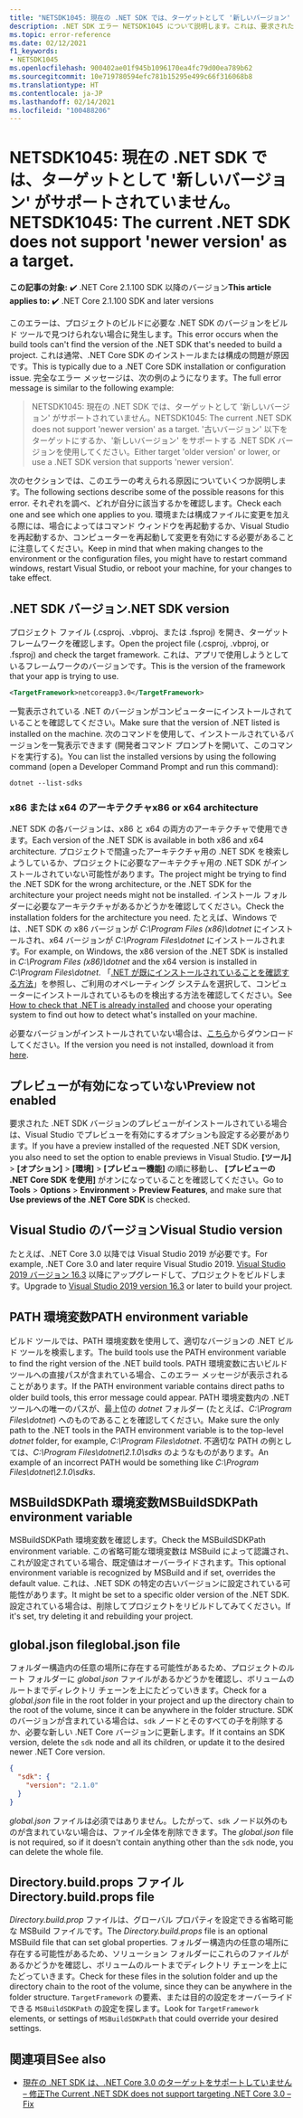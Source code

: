```yaml
---
title: "NETSDK1045: 現在の .NET SDK では、ターゲットとして '新しいバージョン' がサポートされていません。"
description: .NET SDK エラー NETSDK1045 について説明します。これは、要求されたバージョンの .NET SDK をビルド ツールで見つけられない場合に発生します。
ms.topic: error-reference
ms.date: 02/12/2021
f1_keywords:
- NETSDK1045
ms.openlocfilehash: 900402ae01f945b1096170ea4fc79d00ea789b62
ms.sourcegitcommit: 10e719780594efc781b15295e499c66f316068b8
ms.translationtype: HT
ms.contentlocale: ja-JP
ms.lasthandoff: 02/14/2021
ms.locfileid: "100488206"
---
```

# <a name="netsdk1045-the-current-net-sdk-does-not-support-newer-version-as-a-target"></a><span data-ttu-id="38bbe-103">NETSDK1045: 現在の .NET SDK では、ターゲットとして '新しいバージョン' がサポートされていません。</span><span class="sxs-lookup"><span data-stu-id="38bbe-103">NETSDK1045: The current .NET SDK does not support 'newer version' as a target.</span></span>

<span data-ttu-id="38bbe-104">**この記事の対象:** ✔️ .NET Core 2.1.100 SDK 以降のバージョン</span><span class="sxs-lookup"><span data-stu-id="38bbe-104">**This article applies to:** ✔️ .NET Core 2.1.100 SDK and later versions</span></span>

<span data-ttu-id="38bbe-105">このエラーは、プロジェクトのビルドに必要な .NET SDK のバージョンをビルド ツールで見つけられない場合に発生します。</span><span class="sxs-lookup"><span data-stu-id="38bbe-105">This error occurs when the build tools can't find the version of the .NET SDK that's needed to build a project.</span></span> <span data-ttu-id="38bbe-106">これは通常、.NET Core SDK のインストールまたは構成の問題が原因です。</span><span class="sxs-lookup"><span data-stu-id="38bbe-106">This is typically due to a .NET Core SDK installation or configuration issue.</span></span> <span data-ttu-id="38bbe-107">完全なエラー メッセージは、次の例のようになります。</span><span class="sxs-lookup"><span data-stu-id="38bbe-107">The full error message is similar to the following example:</span></span>

> <span data-ttu-id="38bbe-108">NETSDK1045: 現在の .NET SDK では、ターゲットとして '新しいバージョン' がサポートされていません。</span><span class="sxs-lookup"><span data-stu-id="38bbe-108">NETSDK1045: The current .NET SDK does not support 'newer version' as a target.</span></span> <span data-ttu-id="38bbe-109">'古いバージョン' 以下をターゲットにするか、'新しいバージョン' をサポートする .NET SDK バージョンを使用してください。</span><span class="sxs-lookup"><span data-stu-id="38bbe-109">Either target 'older version' or lower, or use a .NET SDK version that supports 'newer version'.</span></span>

<span data-ttu-id="38bbe-110">次のセクションでは、このエラーの考えられる原因についていくつか説明します。</span><span class="sxs-lookup"><span data-stu-id="38bbe-110">The following sections describe some of the possible reasons for this error.</span></span> <span data-ttu-id="38bbe-111">それぞれを調べ、どれが自分に該当するかを確認します。</span><span class="sxs-lookup"><span data-stu-id="38bbe-111">Check each one and see which one applies to you.</span></span> <span data-ttu-id="38bbe-112">環境または構成ファイルに変更を加える際には、場合によってはコマンド ウィンドウを再起動するか、Visual Studio を再起動するか、コンピューターを再起動して変更を有効にする必要があることに注意してください。</span><span class="sxs-lookup"><span data-stu-id="38bbe-112">Keep in mind that when making changes to the environment or the configuration files, you might have to restart command windows, restart Visual Studio, or reboot your machine, for your changes to take effect.</span></span>

## <a name="net-sdk-version"></a><span data-ttu-id="38bbe-113">.NET SDK バージョン</span><span class="sxs-lookup"><span data-stu-id="38bbe-113">.NET SDK version</span></span>

<span data-ttu-id="38bbe-114">プロジェクト ファイル (.csproj、.vbproj、または .fsproj) を開き、ターゲット フレームワークを確認します。</span><span class="sxs-lookup"><span data-stu-id="38bbe-114">Open the project file (.csproj, .vbproj, or .fsproj) and check the target framework.</span></span> <span data-ttu-id="38bbe-115">これは、アプリで使用しようとしているフレームワークのバージョンです。</span><span class="sxs-lookup"><span data-stu-id="38bbe-115">This is the version of the framework that your app is trying to use.</span></span>

```xml
<TargetFramework>netcoreapp3.0</TargetFramework>
```

<span data-ttu-id="38bbe-116">一覧表示されている .NET のバージョンがコンピューターにインストールされていることを確認してください。</span><span class="sxs-lookup"><span data-stu-id="38bbe-116">Make sure that the version of .NET listed is installed on the machine.</span></span> <span data-ttu-id="38bbe-117">次のコマンドを使用して、インストールされているバージョンを一覧表示できます (開発者コマンド プロンプトを開いて、このコマンドを実行する)。</span><span class="sxs-lookup"><span data-stu-id="38bbe-117">You can list the installed versions by using the following command (open a Developer Command Prompt and run this command):</span></span>

```dotnetcli
dotnet --list-sdks
```

### <a name="x86-or-x64-architecture"></a><span data-ttu-id="38bbe-118">x86 または x64 のアーキテクチャ</span><span class="sxs-lookup"><span data-stu-id="38bbe-118">x86 or x64 architecture</span></span>

<span data-ttu-id="38bbe-119">.NET SDK の各バージョンは、x86 と x64 の両方のアーキテクチャで使用できます。</span><span class="sxs-lookup"><span data-stu-id="38bbe-119">Each version of the .NET SDK is available in both x86 and x64 architecture.</span></span> <span data-ttu-id="38bbe-120">プロジェクトで間違ったアーキテクチャ用の .NET SDK を検索しようしているか、プロジェクトに必要なアーキテクチャ用の .NET SDK がインストールされていない可能性があります。</span><span class="sxs-lookup"><span data-stu-id="38bbe-120">The project might be trying to find the .NET SDK for the wrong architecture, or the .NET SDK for the architecture your project needs might not be installed.</span></span> <span data-ttu-id="38bbe-121">インストール フォルダーに必要なアーキテクチャがあるかどうかを確認してください。</span><span class="sxs-lookup"><span data-stu-id="38bbe-121">Check the installation folders for the architecture you need.</span></span> <span data-ttu-id="38bbe-122">たとえば、Windows では、.NET SDK の x86 バージョンが *C:\Program Files (x86)\dotnet* にインストールされ、x64 バージョンが *C:\Program Files\dotnet* にインストールされます。</span><span class="sxs-lookup"><span data-stu-id="38bbe-122">For example, on Windows, the x86 version of the .NET SDK is installed in *C:\Program Files (x86)\dotnet* and the x64 version is installed in *C:\Program Files\dotnet*.</span></span> <span data-ttu-id="38bbe-123">「[.NET が既にインストールされていることを確認する方法](../../install/how-to-detect-installed-versions.md)」を参照し、ご利用のオペレーティング システムを選択して、コンピューターにインストールされているものを検出する方法を確認してください。</span><span class="sxs-lookup"><span data-stu-id="38bbe-123">See [How to check that .NET is already installed](../../install/how-to-detect-installed-versions.md) and choose your operating system to find out how to detect what's installed on your machine.</span></span>

<span data-ttu-id="38bbe-124">必要なバージョンがインストールされていない場合は、[こちら](https://dotnet.microsoft.com/download/dotnet-core)からダウンロードしてください。</span><span class="sxs-lookup"><span data-stu-id="38bbe-124">If the version you need is not installed, download it from [here](https://dotnet.microsoft.com/download/dotnet-core).</span></span>

## <a name="preview-not-enabled"></a><span data-ttu-id="38bbe-125">プレビューが有効になっていない</span><span class="sxs-lookup"><span data-stu-id="38bbe-125">Preview not enabled</span></span>

<span data-ttu-id="38bbe-126">要求された .NET SDK バージョンのプレビューがインストールされている場合は、Visual Studio でプレビューを有効にするオプションも設定する必要があります。</span><span class="sxs-lookup"><span data-stu-id="38bbe-126">If you have a preview installed of the requested .NET SDK version, you also need to set the option to enable previews in Visual Studio.</span></span> <span data-ttu-id="38bbe-127">**[ツール]**  >  **[オプション]**  >  **[環境]**  >  **[プレビュー機能]** の順に移動し、 **[プレビューの .NET Core SDK を使用]** がオンになっていることを確認してください。</span><span class="sxs-lookup"><span data-stu-id="38bbe-127">Go to **Tools** > **Options** > **Environment** > **Preview Features**, and make sure that **Use previews of the .NET Core SDK** is checked.</span></span>

## <a name="visual-studio-version"></a><span data-ttu-id="38bbe-128">Visual Studio のバージョン</span><span class="sxs-lookup"><span data-stu-id="38bbe-128">Visual Studio version</span></span>

<span data-ttu-id="38bbe-129">たとえば、.NET Core 3.0 以降では Visual Studio 2019 が必要です。</span><span class="sxs-lookup"><span data-stu-id="38bbe-129">For example, .NET Core 3.0 and later require Visual Studio 2019.</span></span> <span data-ttu-id="38bbe-130">[Visual Studio 2019 バージョン 16.3](https://visualstudio.microsoft.com/downloads) 以降にアップグレードして、プロジェクトをビルドします。</span><span class="sxs-lookup"><span data-stu-id="38bbe-130">Upgrade to [Visual Studio 2019 version 16.3](https://visualstudio.microsoft.com/downloads) or later to build your project.</span></span>

## <a name="path-environment-variable"></a><span data-ttu-id="38bbe-131">PATH 環境変数</span><span class="sxs-lookup"><span data-stu-id="38bbe-131">PATH environment variable</span></span>

<span data-ttu-id="38bbe-132">ビルド ツールでは、PATH 環境変数を使用して、適切なバージョンの .NET ビルド ツールを検索します。</span><span class="sxs-lookup"><span data-stu-id="38bbe-132">The build tools use the PATH environment variable to find the right version of the .NET build tools.</span></span> <span data-ttu-id="38bbe-133">PATH 環境変数に古いビルド ツールへの直接パスが含まれている場合、このエラー メッセージが表示されることがあります。</span><span class="sxs-lookup"><span data-stu-id="38bbe-133">If the PATH environment variable contains direct paths to older build tools, this error message could appear.</span></span> <span data-ttu-id="38bbe-134">PATH 環境変数内の .NET ツールへの唯一のパスが、最上位の *dotnet* フォルダー (たとえば、*C:\Program Files\dotnet*) へのものであることを確認してください。</span><span class="sxs-lookup"><span data-stu-id="38bbe-134">Make sure the only path to the .NET tools in the PATH environment variable is to the top-level *dotnet* folder, for example, *C:\Program Files\dotnet*.</span></span> <span data-ttu-id="38bbe-135">不適切な PATH の例としては、*C:\Program Files\dotnet\2.1.0\sdks* のようなものがあります。</span><span class="sxs-lookup"><span data-stu-id="38bbe-135">An example of an incorrect PATH would be something like *C:\Program Files\dotnet\2.1.0\sdks*.</span></span>

## <a name="msbuildsdkpath-environment-variable"></a><span data-ttu-id="38bbe-136">MSBuildSDKPath 環境変数</span><span class="sxs-lookup"><span data-stu-id="38bbe-136">MSBuildSDKPath environment variable</span></span>

<span data-ttu-id="38bbe-137">MSBuildSDKPath 環境変数を確認します。</span><span class="sxs-lookup"><span data-stu-id="38bbe-137">Check the MSBuildSDKPath environment variable.</span></span> <span data-ttu-id="38bbe-138">この省略可能な環境変数は MSBuild によって認識され、これが設定されている場合、既定値はオーバーライドされます。</span><span class="sxs-lookup"><span data-stu-id="38bbe-138">This optional environment variable is recognized by MSBuild and if set, overrides the default value.</span></span> <span data-ttu-id="38bbe-139">これは、.NET SDK の特定の古いバージョンに設定されている可能性があります。</span><span class="sxs-lookup"><span data-stu-id="38bbe-139">It might be set to a specific older version of the .NET SDK.</span></span> <span data-ttu-id="38bbe-140">設定されている場合は、削除してプロジェクトをリビルドしてみてください。</span><span class="sxs-lookup"><span data-stu-id="38bbe-140">If it's set, try deleting it and rebuilding your project.</span></span>

## <a name="globaljson-file"></a><span data-ttu-id="38bbe-141">global.json file</span><span class="sxs-lookup"><span data-stu-id="38bbe-141">global.json file</span></span>

<span data-ttu-id="38bbe-142">フォルダー構造内の任意の場所に存在する可能性があるため、プロジェクトのルート フォルダーに *global.json* ファイルがあるかどうかを確認し、ボリュームのルートまでディレクトリ チェーンを上にたどっていきます。</span><span class="sxs-lookup"><span data-stu-id="38bbe-142">Check for a *global.json* file in the root folder in your project and up the directory chain to the root of the volume, since it can be anywhere in the folder structure.</span></span> <span data-ttu-id="38bbe-143">SDK のバージョンが含まれている場合は、`sdk` ノードとそのすべての子を削除するか、必要な新しい .NET Core バージョンに更新します。</span><span class="sxs-lookup"><span data-stu-id="38bbe-143">If it contains an SDK version, delete the `sdk` node and all its children, or update it to the desired newer .NET Core version.</span></span>

```json
{
  "sdk": {
    "version": "2.1.0"
  }
}
```

<span data-ttu-id="38bbe-144">*global.json* ファイルは必須ではありません。したがって、`sdk` ノード以外のものが含まれていない場合は、ファイル全体を削除できます。</span><span class="sxs-lookup"><span data-stu-id="38bbe-144">The *global.json* file is not required, so if it doesn't contain anything other than the `sdk` node, you can delete the whole file.</span></span>

## <a name="directorybuildprops-file"></a><span data-ttu-id="38bbe-145">Directory.build.props ファイル</span><span class="sxs-lookup"><span data-stu-id="38bbe-145">Directory.build.props file</span></span>

<span data-ttu-id="38bbe-146">*Directory.build.prop* ファイルは、グローバル プロパティを設定できる省略可能な MSBuild ファイルです。</span><span class="sxs-lookup"><span data-stu-id="38bbe-146">The *Directory.build.props* file is an optional MSBuild file that can set global properties.</span></span> <span data-ttu-id="38bbe-147">フォルダー構造内の任意の場所に存在する可能性があるため、ソリューション フォルダーにこれらのファイルがあるかどうかを確認し、ボリュームのルートまでディレクトリ チェーンを上にたどっていきます。</span><span class="sxs-lookup"><span data-stu-id="38bbe-147">Check for these files in the solution folder and up the directory chain to the root of the volume, since they can be anywhere in the folder structure.</span></span> <span data-ttu-id="38bbe-148">`TargetFramework` の要素、または目的の設定をオーバーライドできる `MSBuildSDKPath` の設定を探します。</span><span class="sxs-lookup"><span data-stu-id="38bbe-148">Look for `TargetFramework` elements, or settings of `MSBuildSDKPath` that could override your desired settings.</span></span>

## <a name="see-also"></a><span data-ttu-id="38bbe-149">関連項目</span><span class="sxs-lookup"><span data-stu-id="38bbe-149">See also</span></span>

- [<span data-ttu-id="38bbe-150">現在の .NET SDK は、.NET Core 3.0 のターゲットをサポートしていません – 修正</span><span class="sxs-lookup"><span data-stu-id="38bbe-150">The Current .NET SDK does not support targeting .NET Core 3.0 – Fix</span></span>](https://www.ryadel.com/current-net-sdk-not-support-net-core-3-0-fix/)
